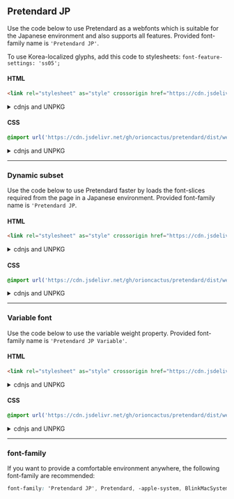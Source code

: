 ## Pretendard JP

Use the code below to use Pretendard as a webfonts which is suitable for the Japanese environment and also supports all features. Provided font-family name is `'Pretendard JP'`.

To use Korea-localized glyphs, add this code to stylesheets: `font-feature-settings: 'ss05';`

#### HTML

```html
<link rel="stylesheet" as="style" crossorigin href="https://cdn.jsdelivr.net/gh/orioncactus/pretendard/dist/web/static/pretendard-jp.css" />
```

<details>

<summary>cdnjs and UNPKG</summary>

###### cdnjs

```html
<link rel="stylesheet" as="style" crossorigin href="https://cdnjs.cloudflare.com/ajax/libs/pretendard/1.3.2/static/pretendard-jp.css" />
```

###### UNPKG

```html
<link rel="stylesheet" as="style" crossorigin href="https://unpkg.com/pretendard@1.3.2/dist/web/static/pretendard-jp.css" />
```

</details>

#### CSS

```css
@import url('https://cdn.jsdelivr.net/gh/orioncactus/pretendard/dist/web/static/pretendard-jp.css');
```

<details>

<summary>cdnjs and UNPKG</summary>

###### cdnjs

```css
@import url('https://cdnjs.cloudflare.com/ajax/libs/pretendard/1.3.2/static/pretendard-jp.css');
```

###### UNPKG

```css
@import url('https://unpkg.com/pretendard@1.3.2/dist/web/static/pretendard-jp.css');
```

</details>

---

### Dynamic subset

Use the code below to use Pretendard faster by loads the font-slices required from the page in a Japanese environment. Provided font-family name is `'Pretendard JP`.

#### HTML

```html
<link rel="stylesheet" as="style" crossorigin href="https://cdn.jsdelivr.net/gh/orioncactus/pretendard/dist/web/static/pretendard-jp-dynamic-subset.css" />
```

<details>

<summary>cdnjs and UNPKG</summary>

###### cdnjs

```html
<link rel="stylesheet" as="style" crossorigin href="https://cdnjs.cloudflare.com/ajax/libs/pretendard/1.3.2/static/pretendard-jp-dynamic-subset.css" />
```

###### UNPKG

```html
<link rel="stylesheet" as="style" crossorigin href="https://unpkg.com/pretendard@1.3.2/dist/web/static/pretendard-jp-dynamic-subset.css" />
```

</details>

#### CSS

```css
@import url('https://cdn.jsdelivr.net/gh/orioncactus/pretendard/dist/web/static/pretendard-jp-dynamic-subset.css');
```

<details>

<summary>cdnjs and UNPKG</summary>

###### cdnjs

```css
@import url('https://cdnjs.cloudflare.com/ajax/libs/pretendard/1.3.2/static/pretendard-jp-dynamic-subset.css');
```

###### UNPKG

```css
@import url('https://unpkg.com/pretendard@1.3.2/dist/web/static/pretendard-jp-dynamic-subset.css');
```

</details>

---

### Variable font

Use the code below to use the variable weight property. Provided font-family name is `'Pretendard JP Variable'`.

#### HTML

```html
<link rel="stylesheet" as="style" crossorigin href="https://cdn.jsdelivr.net/gh/orioncactus/pretendard/dist/web/variable/pretendardvariable-jp.css" />
```

<details>

<summary>cdnjs and UNPKG</summary>

###### cdnjs

```html
<link rel="stylesheet" as="style" crossorigin href="https://cdnjs.cloudflare.com/ajax/libs/pretendard/1.3.2/variable/pretendardvariable-jp.css" />
```

###### UNPKG

```html
<link rel="stylesheet" as="style" crossorigin href="https://unpkg.com/pretendard@1.3.2/dist/web/variable/pretendardvariable-jp.css" />
```

</details>

#### CSS

```css
@import url('https://cdn.jsdelivr.net/gh/orioncactus/pretendard/dist/web/variable/pretendardvariable-jp.css');
```

<details>

<summary>cdnjs and UNPKG</summary>

###### cdnjs

```css
@import url('https://cdnjs.cloudflare.com/ajax/libs/pretendard/1.3.2/variable/pretendardvariable-jp.css');
```

###### UNPKG

```css
@import url('https://unpkg.com/pretendard@1.3.2/dist/web/variable/pretendardvariable-jp.css');
```

</details>

---

### font-family

If you want to provide a comfortable environment anywhere, the following font-family are recommended:

```css
font-family: 'Pretendard JP', Pretendard, -apple-system, BlinkMacSystemFont, system-ui, Roboto, 'Helvetica Neue', 'Segoe UI', 'Hiragino Sans', 'Apple SD Gothic Neo', Meiryo, 'Noto Sans JP', 'Noto Sans KR', 'Malgun Gothic', Osaka, 'Apple Color Emoji', 'Segoe UI Emoji', 'Segoe UI Symbol', sans-serif;
```
